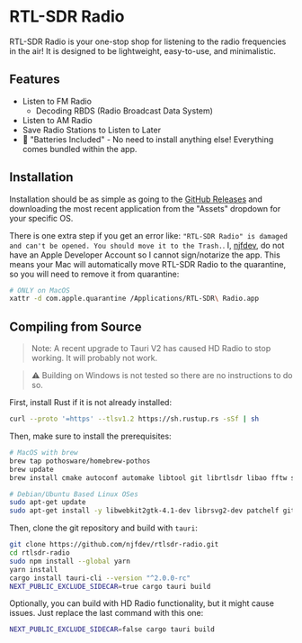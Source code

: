 # RTL-SDR Radio

RTL-SDR Radio is your one-stop shop for listening to the radio frequencies in the air! It is designed to be lightweight, easy-to-use, and minimalistic.

## Features

- Listen to FM Radio
  - Decoding RBDS (Radio Broadcast Data System)
- Listen to AM Radio
- Save Radio Stations to Listen to Later
- 🔋 "Batteries Included" - No need to install anything else! Everything comes bundled within the app.

## Installation

Installation should be as simple as going to the [GitHub Releases](https://github.com/njfdev/rtlsdr-radio/releases) and downloading the most recent application from the "Assets" dropdown for your specific OS.

There is one extra step if you get an error like: `"RTL-SDR Radio" is damaged and can't be opened. You should move it to the Trash.`. I, [njfdev](https://github.com/njfdev), do not have an Apple Developer Account so I cannot sign/notarize the app. This means your Mac will automatically move RTL-SDR Radio to the quarantine, so you will need to remove it from quarantine:

```zsh
# ONLY on MacOS
xattr -d com.apple.quarantine /Applications/RTL-SDR\ Radio.app
```

## Compiling from Source

> Note: A recent upgrade to Tauri V2 has caused HD Radio to stop working. It will probably not work.

> ⚠️ Building on Windows is not tested so there are no instructions to do so.

First, install Rust if it is not already installed:

```bash
curl --proto '=https' --tlsv1.2 https://sh.rustup.rs -sSf | sh
```

Then, make sure to install the prerequisites:

```bash
# MacOS with brew
brew tap pothosware/homebrew-pothos
brew update
brew install cmake autoconf automake libtool git librtlsdr libao fftw soapyrtlsdr libusb

# Debian/Ubuntu Based Linux OSes
sudo apt-get update
sudo apt-get install -y libwebkit2gtk-4.1-dev librsvg2-dev patchelf git build-essential cmake autoconf automake libtool libao-dev libfftw3-dev librtlsdr-dev nodejs npm libsoapysdr-dev soapysdr-module-rtlsdr libusb-dev libusb-1.0-0-dev curl wget file libxdo-dev libssl-dev libayatana-appindicator3-dev librsvg2-dev libasound2-dev libclang-dev libudev-dev
```

Then, clone the git repository and build with `tauri`:

```bash
git clone https://github.com/njfdev/rtlsdr-radio.git
cd rtlsdr-radio
sudo npm install --global yarn
yarn install
cargo install tauri-cli --version "^2.0.0-rc"
NEXT_PUBLIC_EXCLUDE_SIDECAR=true cargo tauri build
```

Optionally, you can build with HD Radio functionality, but it might cause issues. Just replace the last command with this one:

```bash
NEXT_PUBLIC_EXCLUDE_SIDECAR=false cargo tauri build
```
